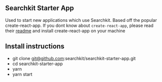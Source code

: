 ## Searchkit Starter App

Used to start new applications which use Searchkit. Based off the popular create-react-app. If you dont know about `create-react-app`, please read their [readme](https://github.com/facebookincubator/create-react-app/blob/master/README.md) and install create-react-app on your machine 

##  Install instructions

- git clone git@github.com:searchkit/searchkit-starter-app.git
- cd searchkit-starter-app
- yarn
- yarn start
